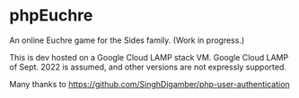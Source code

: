 # phpEuchre
An online Euchre game for the Sides family. (Work in progress.)

This is dev hosted on a Google Cloud LAMP stack VM. Google Cloud LAMP of Sept. 2022 is assumed, and other versions are not expressly supported.

Many thanks to https://github.com/SinghDigamber/php-user-authentication

